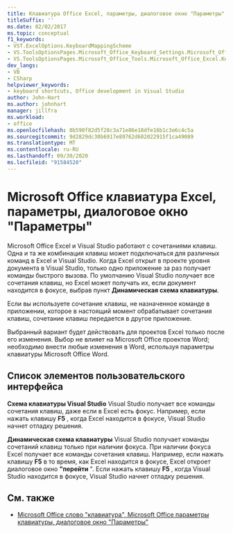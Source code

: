```yaml
---
title: Клавиатура Office Excel, параметры, диалоговое окно "Параметры"
titleSuffix: ''
ms.date: 02/02/2017
ms.topic: conceptual
f1_keywords:
- VST.ExcelOptions.KeyboardMappingScheme
- VS.ToolsOptionsPages.Microsoft_Office_Keyboard_Settings.Microsoft_Office_Excel_Keyboard
- VS.ToolsOptionsPages.Microsoft_Office_Tools.Microsoft_Office_Excel.Keyboard
dev_langs:
- VB
- CSharp
helpviewer_keywords:
- keyboard shortcuts, Office development in Visual Studio
author: John-Hart
ms.author: johnhart
manager: jillfra
ms.workload:
- office
ms.openlocfilehash: 8b590f82d5f28c3a71e86e18dfe16b1c3e6c4c5a
ms.sourcegitcommit: 9d2829dc30b6917e89762d602022915f1ca49089
ms.translationtype: MT
ms.contentlocale: ru-RU
ms.lasthandoff: 09/30/2020
ms.locfileid: "91584520"
---
```

# <a name="microsoft-office-excel-keyboard-settings-options-dialog-box"></a>Microsoft Office клавиатура Excel, параметры, диалоговое окно "Параметры"
  Microsoft Office Excel и Visual Studio работают с сочетаниями клавиш. Одна и та же комбинация клавиш может подключаться для различных команд в Excel и Visual Studio. Когда Excel открыт в проекте уровня документа в Visual Studio, только одно приложение за раз получает команды быстрого вызова. По умолчанию Visual Studio получает все сочетания клавиш, но Excel может получать их, если документ находится в фокусе, выбрав пункт **Динамическая схема клавиатуры**.

 Если вы используете сочетание клавиш, не назначенное команде в приложении, которое в настоящий момент обрабатывает сочетания клавиш, сочетание клавиш передается в другое приложение.

 Выбранный вариант будет действовать для проектов Excel только после его изменения. Выбор не влияет на Microsoft Office проектов Word; необходимо внести любые изменения в Word, используя параметры клавиатуры Microsoft Office Word.

## <a name="uielement-list"></a>Список элементов пользовательского интерфейса
 **Схема клавиатуры Visual Studio** Visual Studio получает все команды сочетания клавиш, даже если в Excel есть фокус. Например, если нажать клавишу **F5** , когда Excel находится в фокусе, Visual Studio начнет отладку решения.

 **Динамическая схема клавиатуры** Visual Studio получает команды сочетаний клавиш только при наличии фокуса. При наличии фокуса Excel получает все команды сочетания клавиш. Например, если нажать клавишу **F5** в то время, как Excel находится в фокусе, Excel откроет диалоговое окно **"перейти** ". Если нажать клавишу **F5** , когда Visual Studio находится в фокусе, Visual Studio начнет отладку решения.

## <a name="see-also"></a>См. также
- [Microsoft Office слово "клавиатура", Microsoft Office параметры клавиатуры, диалоговое окно "Параметры"](../vsto/microsoft-office-word-keyboard-microsoft-office-keyboard-settings-options-dialog-box.md)
